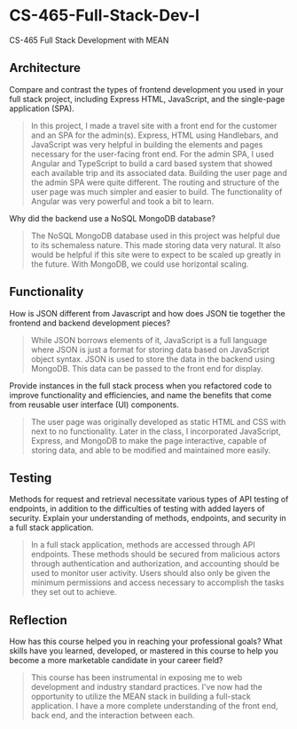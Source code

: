 # CS-465-Full-Stack-Dev-I
CS-465 Full Stack Development with MEAN

## Architecture
Compare and contrast the types of frontend development you used in your full stack project, including Express HTML, JavaScript, and the single-page application (SPA).

> In this project, I made a travel site with a front end for the customer and an SPA for the admin(s). Express, HTML using Handlebars, and JavaScript was very helpful in building the elements and pages necessary for the user-facing front end. For the admin SPA, I used Angular and TypeScript to build a card based system that showed each available trip and its associated data. Building the user page and the admin SPA were quite different. The routing and structure of the user page was much simpler and easier to build. The functionality of Angular was very powerful and took a bit to learn.

Why did the backend use a NoSQL MongoDB database?

> The NoSQL MongoDB database used in this project was helpful due to its schemaless nature. This made storing data very natural. It also would be helpful if this site were to expect to be scaled up greatly in the future. With MongoDB, we could use horizontal scaling.

## Functionality
How is JSON different from Javascript and how does JSON tie together the frontend and backend development pieces?

> While JSON borrows elements of it, JavaScript is a full language where JSON is just a format for storing data based on JavaScript object syntax. JSON is used to store the data in the backend using MongoDB. This data can be passed to the front end for display.

Provide instances in the full stack process when you refactored code to improve functionality and efficiencies, and name the benefits that come from reusable user interface (UI) components.

> The user page was originally developed as static HTML and CSS with next to no functionality. Later in the class, I incorporated JavaScript, Express, and MongoDB to make the page interactive, capable of storing data, and able to be modified and maintained more easily.

## Testing
Methods for request and retrieval necessitate various types of API testing of endpoints, in addition to the difficulties of testing with added layers of security. Explain your understanding of methods, endpoints, and security in a full stack application.

> In a full stack application, methods are accessed through API endpoints. These methods should be secured from malicious actors through authentication and authorization, and accounting should be used to monitor user activity. Users should also only be given the minimum permissions and access necessary to accomplish the tasks they set out to achieve.

## Reflection
How has this course helped you in reaching your professional goals? What skills have you learned, developed, or mastered in this course to help you become a more marketable candidate in your career field?

> This course has been instrumental in exposing me to web development and industry standard practices. I've now had the opportunity to utilize the MEAN stack in building a full-stack application. I have a more complete understanding of the front end, back end, and the interaction between each.
